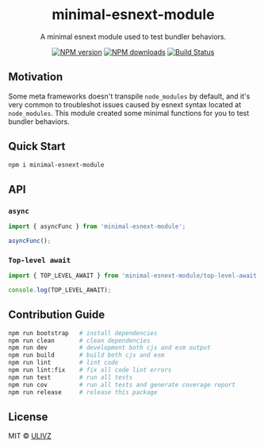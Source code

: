 <h1 align="center">minimal-esnext-module</h1>

<p align="center">
    A minimal esnext module used to test bundler behaviors.
</p>

<p align="center">
    <a href="https://npmjs.com/package/minimal-esnext-module"><img src="https://img.shields.io/npm/v/minimal-esnext-module.svg?style=flat" alt="NPM version"></a> 
    <a href="https://npmjs.com/package/minimal-esnext-module"><img src="https://img.shields.io/npm/dm/minimal-esnext-module.svg?style=flat" alt="NPM downloads"></a> 
    <a href="https://circleci.com/gh/saojs/minimal-esnext-module"><img src="https://img.shields.io/circleci/project/saojs/minimal-esnext-module/master.svg?style=flat" alt="Build Status"></a> 
</p>

## Motivation

Some meta frameworks doesn't transpile `node_modules` by default, and it's very common to troubleshot issues caused by esnext syntax located at  `node_modules`. This module created some minimal functions for you to test bundler behaviors.

## Quick Start

```bash
npm i minimal-esnext-module
```

## API

### `async`

```ts
import { asyncFunc } from 'minimal-esnext-module';

asyncFunc();
```

### `Top-level await`

```ts
import { TOP_LEVEL_AWAIT } from 'minimal-esnext-module/top-level-await';

console.log(TOP_LEVEL_AWAIT);
```

## Contribution Guide

```bash
npm run bootstrap   # install dependencies
npm run clean       # clean dependencies
npm run dev         # development both cjs and esm output
npm run build       # build both cjs and esm
npm run lint        # lint code
npm run lint:fix    # fix all code lint errors
npm run test        # run all tests
npm run cov         # run all tests and generate coverage report
npm run release     # release this package
```

## License

MIT &copy; [ULIVZ](https://github.com/ulivz)
